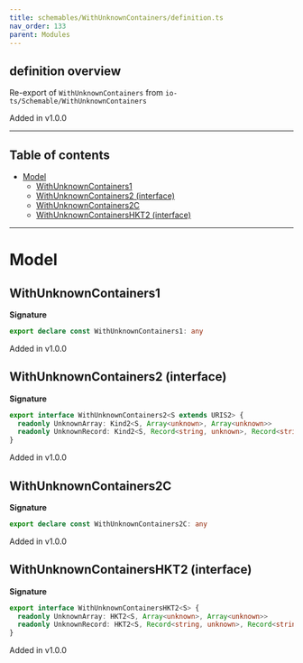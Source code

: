 ```yaml
---
title: schemables/WithUnknownContainers/definition.ts
nav_order: 133
parent: Modules
---
```


## definition overview

Re-export of `WithUnknownContainers` from `io-ts/Schemable/WithUnknownContainers`

Added in v1.0.0

---

<h2 class="text-delta">Table of contents</h2>

- [Model](#model)
  - [WithUnknownContainers1](#withunknowncontainers1)
  - [WithUnknownContainers2 (interface)](#withunknowncontainers2-interface)
  - [WithUnknownContainers2C](#withunknowncontainers2c)
  - [WithUnknownContainersHKT2 (interface)](#withunknowncontainershkt2-interface)

---

# Model

## WithUnknownContainers1

**Signature**

```ts
export declare const WithUnknownContainers1: any
```

Added in v1.0.0

## WithUnknownContainers2 (interface)

**Signature**

```ts
export interface WithUnknownContainers2<S extends URIS2> {
  readonly UnknownArray: Kind2<S, Array<unknown>, Array<unknown>>
  readonly UnknownRecord: Kind2<S, Record<string, unknown>, Record<string, unknown>>
}
```

Added in v1.0.0

## WithUnknownContainers2C

**Signature**

```ts
export declare const WithUnknownContainers2C: any
```

Added in v1.0.0

## WithUnknownContainersHKT2 (interface)

**Signature**

```ts
export interface WithUnknownContainersHKT2<S> {
  readonly UnknownArray: HKT2<S, Array<unknown>, Array<unknown>>
  readonly UnknownRecord: HKT2<S, Record<string, unknown>, Record<string, unknown>>
}
```

Added in v1.0.0
